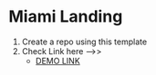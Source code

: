 # Miami Landing
1. Create a repo using this template
1. Check Link here -->>
    - [DEMO LINK](https://yanaost.github.io/miami-landing/)
